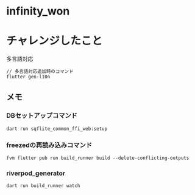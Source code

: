 # infinity_won

# チャレンジしたこと
多言語対応
```
// 多言語対応追加時のコマンド
flutter gen-l10n
```

## メモ
### DBセットアップコマンド
```
dart run sqflite_common_ffi_web:setup
```

### freezedの再読み込みコマンド
```
fvm flutter pub run build_runner build --delete-conflicting-outputs
```

### riverpod_generator
```
dart run build_runner watch
```